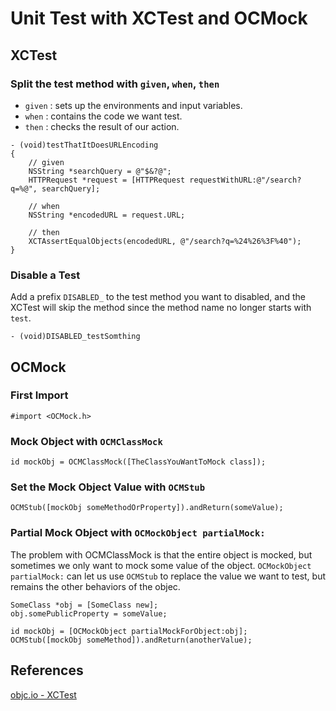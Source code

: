 # Unit Test with XCTest and OCMock

## XCTest

### Split the test method with `given`, `when`, `then`

- `given` : sets up the environments and input variables.
- `when` : contains the code we want test.
- `then` : checks the result of our action.   

```
- (void)testThatItDoesURLEncoding
{
    // given
    NSString *searchQuery = @"$&?@";
    HTTPRequest *request = [HTTPRequest requestWithURL:@"/search?q=%@", searchQuery];

    // when
    NSString *encodedURL = request.URL;

    // then
    XCTAssertEqualObjects(encodedURL, @"/search?q=%24%26%3F%40");
}
```

### Disable a Test

Add a prefix `DISABLED_` to the test method you want to disabled, and the XCTest will skip the method since the method name no longer starts with `test`.

```
- (void)DISABLED_testSomthing
```

## OCMock

### First Import

```
#import <OCMock.h>
```

### Mock Object with `OCMClassMock`

```
id mockObj = OCMClassMock([TheClassYouWantToMock class]);
```

### Set the Mock Object Value with `OCMStub`

```
OCMStub([mockObj someMethodOrProperty]).andReturn(someValue);
```

### Partial Mock Object with `OCMockObject partialMock:`

The problem with OCMClassMock is that the entire object is mocked, but sometimes we only want to mock some
value of the object. `OCMockObject partialMock:` can let us use `OCMStub` to replace the value we want to test, 
but remains the other behaviors of the objec.

```
SomeClass *obj = [SomeClass new];
obj.somePublicProperty = someValue;

id mockObj = [OCMockObject partialMockForObject:obj];
OCMStub([mockObj someMethod]).andReturn(anotherValue);
```

## References

[objc.io - XCTest](https://www.objc.io/issues/15-testing/xctest/)
